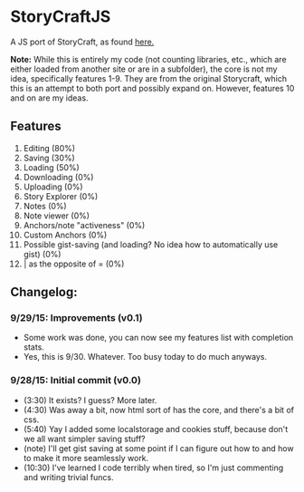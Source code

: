 # StoryCraftJS
A JS port of StoryCraft, as found
[here.](https://www.reddit.com/r/writing/comments/3mhd3s/storycraft_a_simple_story_writing_software_ive/)

**Note:** While this is entirely my code (not counting libraries, etc., which are either loaded from another site
or are in a subfolder), 
the core is not my idea, specifically features 1-9. They are from the original Storycraft, which this is an attempt to
both port and possibly expand on.
However, features 10 and on are my ideas.

## Features

1. Editing (80%)
2. Saving (30%)
3. Loading (50%)
4. Downloading (0%)
5. Uploading (0%)
6. Story Explorer (0%)
7. Notes (0%)
8. Note viewer (0%)
9. Anchors/note "activeness" (0%)
10. Custom Anchors (0%)
11. Possible gist-saving (and loading? No idea how to automatically use gist) (0%)
12. | as the opposite of = (0%)

## Changelog:

### 9/29/15: Improvements (v0.1)
- Some work was done, you can now see my features list with completion stats.
- Yes, this is 9/30. Whatever. Too busy today to do much anyways.

### 9/28/15: Initial commit (v0.0)

- (3:30) It exists? I guess? More later.
- (4:30) Was away a bit, now html sort of has the core, and there's a bit of css.
- (5:40) Yay I added some localstorage and cookies stuff, because don't we all want simpler saving stuff?
- (note) I'll get gist saving at some point if I can figure out how to and how to make it more seamlessly work.
- (10:30) I've learned I code terribly when tired, so I'm just commenting and writing trivial funcs.

